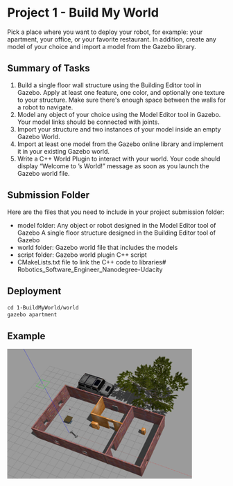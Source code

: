 # Project 1 - Build My World

Pick a place where you want to deploy your robot, for example: your apartment, your office, or your favorite restaurant. In addition, create any model of your choice and import a model from the Gazebo library.

## Summary of Tasks

1. Build a single floor wall structure using the Building Editor tool in Gazebo. Apply at least one feature, one color, and optionally one texture to your structure. Make sure there's enough space between the walls for a robot to navigate.
2. Model any object of your choice using the Model Editor tool in Gazebo. Your model links should be connected with joints.
3. Import your structure and two instances of your model inside an empty Gazebo World.
4. Import at least one model from the Gazebo online library and implement it in your existing Gazebo world.
5. Write a C++ World Plugin to interact with your world. Your code should display “Welcome to ’s World!” message as soon as you launch the Gazebo world file.

## Submission Folder

Here are the files that you need to include in your project submission folder:

 - model folder:
Any object or robot designed in the Model Editor tool of Gazebo
A single floor structure designed in the Building Editor tool of Gazebo
 - world folder:
Gazebo world file that includes the models
 - script folder:
Gazebo world plugin C++ script
 - CMakeLists.txt file to link the C++ code to libraries# Robotics_Software_Engineer_Nanodegree-Udacity
 
 ## Deployment
 ```
 cd 1-BuildMyWorld/world
 gazebo apartment
 ```
 
 ## Example
 
 <img src="images/preview.PNG" height=300>
